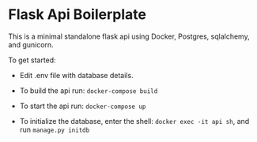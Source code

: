 # Flask Api Boilerplate
This is a minimal standalone flask api using Docker, Postgres, sqlalchemy, and gunicorn.

To get started:

- Edit .env file with database details.

- To build the api run:  `docker-compose build`

- To start the api run: `docker-compose up`

- To initialize the database, enter the shell: `docker exec -it api sh`, and run `manage.py initdb`
